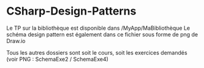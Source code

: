 # CSharp-Design-Patterns

Le TP sur la bibliothèque est disponible dans /MyApp/MaBibliothèque
Le schéma design pattern est également dans ce fichier sous forme de png de Draw.io

Tous les autres dossiers sont soit le cours, soit les exercices demandés (voir PNG : SchemaExe2 / SchemaExe4)

